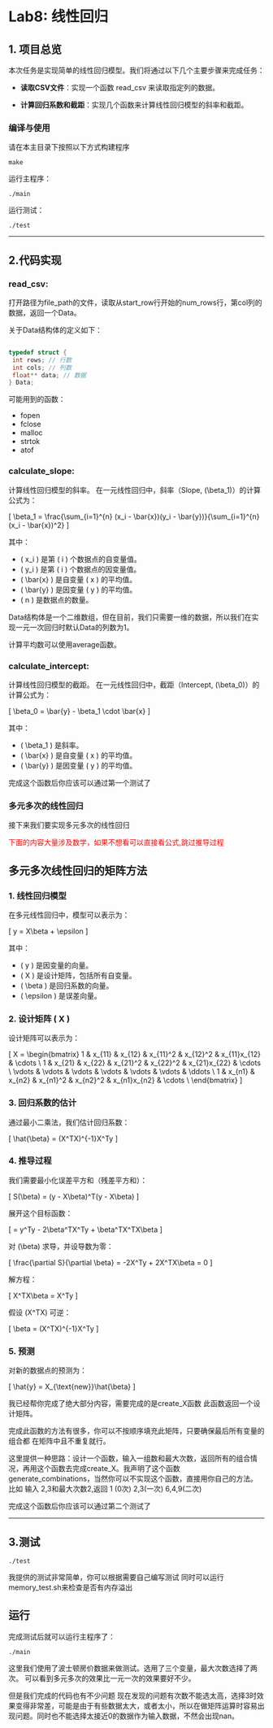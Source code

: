 # Lab8: 线性回归

## 1. 项目总览

本次任务是实现简单的线性回归模型。我们将通过以下几个主要步骤来完成任务：

* **读取CSV文件**：实现一个函数 read_csv 来读取指定列的数据。

* **计算回归系数和截距**：实现几个函数来计算线性回归模型的斜率和截距。

### 编译与使用

请在本主目录下按照以下方式构建程序

    make
运行主程序：

    ./main
运行测试：

    ./test

***

## 2.代码实现

### read_csv:

打开路径为file_path的文件，读取从start_row行开始的num_rows行，第col列的数据，返回一个Data。

关于Data结构体的定义如下：

```c

typedef struct {
 int rows; // 行数
 int cols; // 列数
 float** data; // 数据
} Data;

```
可能用到的函数：

* fopen
* fclose
* malloc
* strtok
* atof

### calculate_slope:

计算线性回归模型的斜率。
在一元线性回归中，斜率（Slope, \(\beta_1\)）的计算公式为：

\[
\beta_1 = \frac{\sum_{i=1}^{n} (x_i - \bar{x})(y_i - \bar{y})}{\sum_{i=1}^{n} (x_i - \bar{x})^2}
\]

其中：
- \( x_i \) 是第 \( i \) 个数据点的自变量值。
- \( y_i \) 是第 \( i \) 个数据点的因变量值。
- \( \bar{x} \) 是自变量 \( x \) 的平均值。
- \( \bar{y} \) 是因变量 \( y \) 的平均值。
- \( n \) 是数据点的数量。

Data结构体是一个二维数组，但在目前，我们只需要一维的数据，所以我们在实现一元一次回归时默认Data的列数为1。

计算平均数可以使用average函数。

### calculate_intercept:

计算线性回归模型的截距。
在一元线性回归中，截距（Intercept, \(\beta_0\)）的计算公式为：

\[
\beta_0 = \bar{y} - \beta_1 \cdot \bar{x}
\]

其中：
- \( \beta_1 \) 是斜率。
- \( \bar{x} \) 是自变量 \( x \) 的平均值。
- \( \bar{y} \) 是因变量 \( y \) 的平均值。

完成这个函数后你应该可以通过第一个测试了

### 多元多次的线性回归

接下来我们要实现多元多次的线性回归

 <span style="color: red;">下面的内容大量涉及数学，如果不想看可以直接看公式,跳过推导过程</span>

## 多元多次线性回归的矩阵方法

### 1. 线性回归模型

在多元线性回归中，模型可以表示为：

\[ 
y = X\beta + \epsilon 
\]

其中：
- \( y \) 是因变量的向量。
- \( X \) 是设计矩阵，包括所有自变量。
- \( \beta \) 是回归系数的向量。
- \( \epsilon \) 是误差向量。

### 2. 设计矩阵 \( X \)

设计矩阵可以表示为：

\[
X = \begin{bmatrix}
1 & x_{11} & x_{12} & x_{11}^2 & x_{12}^2 & x_{11}x_{12} & \cdots \\
1 & x_{21} & x_{22} & x_{21}^2 & x_{22}^2 & x_{21}x_{22} & \cdots \\
\vdots & \vdots & \vdots & \vdots & \vdots & \vdots & \ddots \\
1 & x_{n1} & x_{n2} & x_{n1}^2 & x_{n2}^2 & x_{n1}x_{n2} & \cdots \\
\end{bmatrix}
\]

### 3. 回归系数的估计

通过最小二乘法，我们估计回归系数：

\[
\hat{\beta} = (X^TX)^{-1}X^Ty
\]

### 4. 推导过程

我们需要最小化误差平方和（残差平方和）：

\[
S(\beta) = (y - X\beta)^T(y - X\beta)
\]

展开这个目标函数：

\[
= y^Ty - 2\beta^TX^Ty + \beta^TX^TX\beta
\]

对 \(\beta\) 求导，并设导数为零：

\[
\frac{\partial S}{\partial \beta} = -2X^Ty + 2X^TX\beta = 0
\]

解方程：

\[
X^TX\beta = X^Ty
\]

假设 \(X^TX\) 可逆：

\[
\beta = (X^TX)^{-1}X^Ty
\]

### 5. 预测

对新的数据点的预测为：

\[
\hat{y} = X_{\text{new}}\hat{\beta}
\]


我已经帮你完成了绝大部分内容，需要完成的是create_X函数
此函数返回一个设计矩阵。

完成此函数的方法有很多，你可以不按顺序填充此矩阵，只要确保最后所有变量的组合都
在矩阵中且不重复就行。

这里提供一种思路：设计一个函数，输入一组数和最大次数，返回所有的组合情况，再用这个函数去完成create_X。我声明了这个函数generate_combinations，当然你可以不实现这个函数，直接用你自己的方法。
比如 输入 2,3和最大次数2,返回
1 (0次)
2,3(一次)
6,4,9(二次)


完成这个函数后你应该可以通过第二个测试了
***

## 3.测试


    ./test

我提供的测试非常简单，你可以根据需要自己编写测试
同时可以运行memory_test.sh来检查是否有内存溢出

## 运行

完成测试后就可以运行主程序了：

    ./main

这里我们使用了波士顿房价数据来做测试。选用了三个变量，最大次数选择了两次。
可以看到多元多次的效果比一元一次的效果要好不少。

但是我们完成的代码也有不少问题
现在发现的问题有次数不能选太高，选择3时效果变得非常差，可能是由于有些数据太大，或者太小，所以在做矩阵运算时容易出现问题。同时也不能选择太接近0的数据作为输入数据，不然会出现nan。